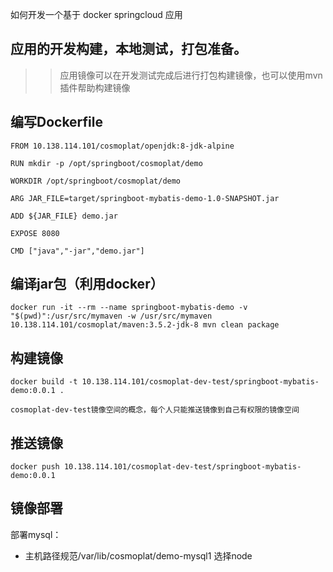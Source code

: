 如何开发一个基于 docker springcloud 应用


## 应用的开发构建，本地测试，打包准备。

>> 应用镜像可以在开发测试完成后进行打包构建镜像，也可以使用mvn插件帮助构建镜像

## 编写Dockerfile

    FROM 10.138.114.101/cosmoplat/openjdk:8-jdk-alpine
    
    RUN mkdir -p /opt/springboot/cosmoplat/demo
    
    WORKDIR /opt/springboot/cosmoplat/demo
    
    ARG JAR_FILE=target/springboot-mybatis-demo-1.0-SNAPSHOT.jar
    
    ADD ${JAR_FILE} demo.jar
    
    EXPOSE 8080
    
    CMD ["java","-jar","demo.jar"]


## 编译jar包（利用docker）
`docker run -it --rm --name springboot-mybatis-demo -v "$(pwd)":/usr/src/mymaven -w /usr/src/mymaven 10.138.114.101/cosmoplat/maven:3.5.2-jdk-8 mvn clean package`

## 构建镜像

`docker build -t 10.138.114.101/cosmoplat-dev-test/springboot-mybatis-demo:0.0.1 .`

`cosmoplat-dev-test镜像空间的概念，每个人只能推送镜像到自己有权限的镜像空间`

## 推送镜像

`docker push 10.138.114.101/cosmoplat-dev-test/springboot-mybatis-demo:0.0.1`

## 镜像部署

部署mysql：

* 主机路径规范/var/lib/cosmoplat/demo-mysql1 选择node

